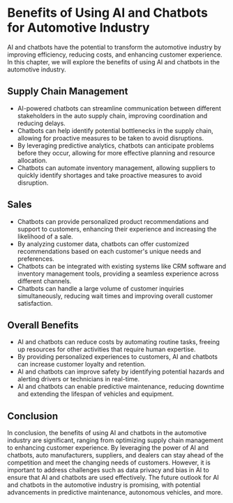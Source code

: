 Benefits of Using AI and Chatbots for Automotive Industry
========================================================================================================================

AI and chatbots have the potential to transform the automotive industry by improving efficiency, reducing costs, and enhancing customer experience. In this chapter, we will explore the benefits of using AI and chatbots in the automotive industry.

Supply Chain Management
-----------------------

* AI-powered chatbots can streamline communication between different stakeholders in the auto supply chain, improving coordination and reducing delays.
* Chatbots can help identify potential bottlenecks in the supply chain, allowing for proactive measures to be taken to avoid disruptions.
* By leveraging predictive analytics, chatbots can anticipate problems before they occur, allowing for more effective planning and resource allocation.
* Chatbots can automate inventory management, allowing suppliers to quickly identify shortages and take proactive measures to avoid disruption.

Sales
-----

* Chatbots can provide personalized product recommendations and support to customers, enhancing their experience and increasing the likelihood of a sale.
* By analyzing customer data, chatbots can offer customized recommendations based on each customer's unique needs and preferences.
* Chatbots can be integrated with existing systems like CRM software and inventory management tools, providing a seamless experience across different channels.
* Chatbots can handle a large volume of customer inquiries simultaneously, reducing wait times and improving overall customer satisfaction.

Overall Benefits
----------------

* AI and chatbots can reduce costs by automating routine tasks, freeing up resources for other activities that require human expertise.
* By providing personalized experiences to customers, AI and chatbots can increase customer loyalty and retention.
* AI and chatbots can improve safety by identifying potential hazards and alerting drivers or technicians in real-time.
* AI and chatbots can enable predictive maintenance, reducing downtime and extending the lifespan of vehicles and equipment.

Conclusion
----------

In conclusion, the benefits of using AI and chatbots in the automotive industry are significant, ranging from optimizing supply chain management to enhancing customer experience. By leveraging the power of AI and chatbots, auto manufacturers, suppliers, and dealers can stay ahead of the competition and meet the changing needs of customers. However, it is important to address challenges such as data privacy and bias in AI to ensure that AI and chatbots are used effectively. The future outlook for AI and chatbots in the automotive industry is promising, with potential advancements in predictive maintenance, autonomous vehicles, and more.
